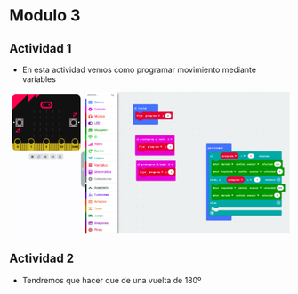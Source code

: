 # Modulo 3

## Actividad 1

- En esta actividad vemos como programar movimiento mediante variables

![image text](modulo3_variables.png)


## Actividad 2

- Tendremos que hacer que de una vuelta de 180º
